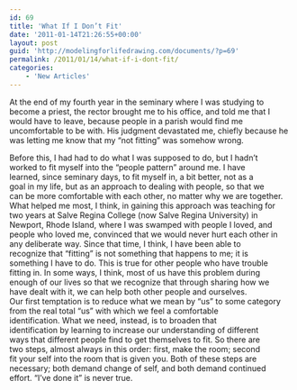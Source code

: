 ```yaml
---
id: 69
title: 'What If I Don’t Fit'
date: '2011-01-14T21:26:55+00:00'
layout: post
guid: 'http://modelingforlifedrawing.com/documents/?p=69'
permalink: /2011/01/14/what-if-i-dont-fit/
categories:
    - 'New Articles'
---
```


At the end of my fourth year in the seminary where I was studying to become a priest, the rector brought me to his office, and told me that I would have to leave, because people in a parish would find me uncomfortable to be with. His judgment devastated me, chiefly because he was letting me know that my “not fitting” was somehow wrong.

  
Before this, I had had to do what I was supposed to do, but I hadn’t  
worked to fit myself into the “people pattern” around me. I have  
learned, since seminary days, to fit myself in, a bit better, not as a  
goal in my life, but as an approach to dealing with people, so that we  
can be more comfortable with each other, no matter why we are together.   
 What helped me most, I think, in gaining this approach was teaching for  
 two years at Salve Regina College (now Salve Regina University) in  
Newport, Rhode Island, where I was swamped with people I loved, and  
people who loved me, convinced that we would never hurt each other in  
any deliberate way. Since that time, I think, I have been able to  
recognize that “fitting” is not something that happens to me; it is  
something I have to do. This is true for other people who have trouble  
fitting in. In some ways, I think, most of us have this problem during  
enough of our lives so that we recognize that through sharing how we  
have dealt with it, we can help both other people and ourselves.  
Our first temptation is to reduce what we mean by “us” to some category  
from the real total “us” with which we feel a comfortable  
identification. What we need, instead, is to broaden that  
identification by learning to increase our understanding of different  
ways that different people find to get themselves to fit. So there are  
two steps, almost always in this order: first, make the room; second  
fit your self into the room that is given you. Both of these steps are  
necessary; both demand change of self, and both demand continued  
effort. “I’ve done it” is never true.